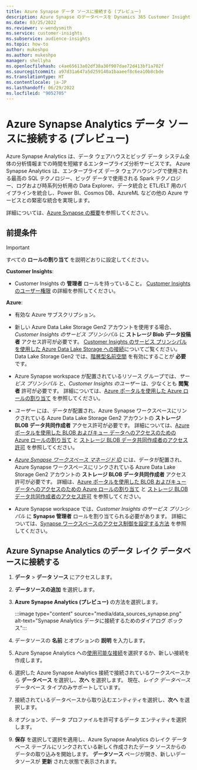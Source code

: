 ```yaml
---
title: Azure Synapse データ ソースに接続する (プレビュー)
description: Azure Synapse のデータベースを Dynamics 365 Customer Insights のデータ ソースとして使用します。
ms.date: 03/25/2022
ms.reviewer: v-wendysmith
ms.service: customer-insights
ms.subservice: audience-insights
ms.topic: how-to
author: mukeshpo
ms.author: mukeshpo
manager: shellyha
ms.openlocfilehash: c4ae65613a02df38a30f907dae72d413bf1a702f
ms.sourcegitcommit: a97d31a647a5d259140a1baaeef8c6ea10b8cbde
ms.translationtype: HT
ms.contentlocale: ja-JP
ms.lasthandoff: 06/29/2022
ms.locfileid: "9052705"
---
```

# <a name="connect-an-azure-synapse-analytics-data-source-preview"></a>Azure Synapse Analytics データ ソースに接続する (プレビュー)

Azure Synapse Analytics は、データ ウェアハウスとビッグ データ システム全体の分析情報までの時間を短縮するエンタープライズ分析サービスです。 Azure Synapse Analytics は、エンタープライズ データ ウェアハウジングで使用される最高の SQL テクノロジー、ビッグ データで使用される Spark テクノロジー、ログおよび時系列分析用の Data Explorer、データ統合と ETL/ELT 用のパイプラインを統合し、Power BI、Cosmos DB、AzureML などの他の Azure サービスとの緊密な統合を実現します。

詳細については、[Azure Synapse の概要](/azure/synapse-analytics/overview-what-is)を参照してください。

## <a name="prerequisites"></a>前提条件

> [!IMPORTANT]
> すべての **ロールの割り当て** を説明どおりに設定してください。  

**Customer Insights**:

* Customer Insights の **管理者** ロールを持っていること。 [Customer Insights のユーザー権限](permissions.md#assign-roles-and-permissions) の詳細を参照してください。

**Azure**:

- 有効な Azure サブスクリプション。

- 新しい Azure Data Lake Storage Gen2 アカウントを使用する場合、*Customer Insights のサービス プリンシパル* に **ストレージ Blob データ投稿者** アクセス許可が必要です。 [Customer Insights のサービス プリンシパルを使用した Azure Data Lake Storage への接続](connect-service-principal.md)についてご覧ください。 Data Lake Storage Gen2 では、[階層型名前空間](/azure/storage/blobs/data-lake-storage-namespace) を有効にすることが **必要** です。

- Azure Synapse workspace が配置されているリソース グループでは、*サービス プリンシパル* と、*Customer Insights のユーザー* は、少なくとも **閲覧者** 許可が必要です。 詳細については、[Azure ポータルを使用した Azure ロールの割り当て](/azure/role-based-access-control/role-assignments-portal) を参照してください。

- *ユーザー* には、データが配置され、Azure Synapse ワークスペースにリンクされている Azure Data Lake Storage Gen2 アカウントの **ストレージ BLOB データ共同作成者** アクセス許可が必要です。 詳細については、[Azure ポータルを使用した BLOB およびキュー データへのアクセスのための Azure ロールの割り当て](/azure/storage/common/storage-auth-aad-rbac-portal) と [ストレージ BLOB データ共同作成者のアクセス許可](/azure/role-based-access-control/built-in-roles#storage-blob-data-contributor) を参照してください。

- *[Azure Synapse ワークスペース マネージド ID](/azure/synapse-analytics/security/synapse-workspace-managed-identity)* には、データが配置され、Azure Synapse ワークスペースにリンクされている Azure Data Lake Storage Gen2 アカウントの **ストレージ BLOB データ共同作成者** アクセス許可が必要です。 詳細は、[Azure ポータルを使用した BLOB およびキュー データへのアクセスのための Azure ロールの割り当て](/azure/storage/common/storage-auth-aad-rbac-portal) と [ストレージ BLOB データ共同作成者のアクセス許可](/azure/role-based-access-control/built-in-roles#storage-blob-data-contributor) を参照してください。

- Azure Synapse workspace では、*Customer Insights のサービス プリンシパル* に **Synapse 管理者** ロールを割り当てられる必要があります。 詳細については、[Synapse ワークスペースのアクセス制御を設定する方法](/azure/synapse-analytics/security/how-to-set-up-access-control) を参照してください。

## <a name="connect-to-the-data-lake-database-in-azure-synapse-analytics"></a>Azure Synapse Analytics のデータ レイク データベースに接続する

1. **データ** > **データ ソース** にアクセスします。

1. **データソースの追加** を選択します。

1. **Azure Synapse Analytics (プレビュー)** の方法を選択します。

   :::image type="content" source="media/data_sources_synapse.png" alt-text="Synapse Analytics データに接続するためのダイアログ ボックス":::
  
1. データソースの **名前** とオプションの **説明** を入力します。

1. Azure Synapse Analytics への[使用可能な接続](connections.md)を選択するか、新しい接続を作成します。

1. 選択した Azure Synapse Analytics 接続で接続されているワークスペースから **データベース** を選択し、**次へ** を選択します。 現在、*レイク データベース* データベース タイプのみサポートしています。

1. 接続されているデータベースから取り込むエンティティを選択し、**次へ** を選択します。

1. オプションで、データ プロファイルを許可するデータ エンティティを選択します。

1. **保存** を選択して選択を適用し、Azure Synapse Analytics のレイク データベース テーブルにリンクされている新しく作成されたデータ ソースからのデータの取り込みを開始します。 **データソース** ページが開き、新しいデータソースが **更新** された状態で表示されます。
